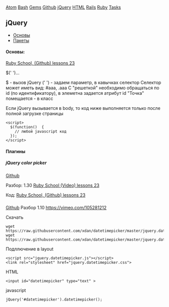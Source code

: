 [Atom](/atom.md) [Bash](bash.md) [Gems](/gems.md) [Github](/github.md) [jQuery](/jquery.md) [HTML](html.md) [Rails](rails.md) [Ruby](ruby.md) [Tasks](tasks.md)

## jQuery


* [Основы](#основы)
* [Пакеты](#Плагины)

#### Основы:

[Ruby School, (Github) lessons 23](https://github.com/PinkDeer/ruby/tree/master/rubyschool/lesson23)

$('  ')...

$ - вызов jQuery
('   ') - задаем параметр, в кавычках селектор
Селектор может иметь вид: #aaa, .aaa
C "решеткой" необходимо обращаться по id (по идентификатору), в элеметна задается атрибут id
"Точка" помещается - в класс


Если jQuery вызывается в body, то код ниже выполняется только после полной загрузке страницы
```
<script>
  $(function()  {
    // любой javascript код
  });
</script>
```

#### Плагины  

##### jQuery color picker

[Github](https://github.com/tkrotoff/jquery-simplecolorpicker)

Разбор: 1.30 [Ruby School (Video) lessons 23](https://vimeo.com/104440956)

Код: [Ruby School, (Github) lessons 23](https://github.com/PinkDeer/ruby/tree/master/rubyschool/lesson23)


#####

[Github](https://github.com/xdan/datetimepicker)
Разбор 1.10 https://vimeo.com/105281212

Скачать

```
wget https://raw.githubusercontent.com/xdan/datetimepicker/master/jquery.datetimepicker.css
wget https://raw.githubusercontent.com/xdan/datetimepicker/master/jquery.datetimepicker.js
```

 Подллючение в layout

 ```
 <script src="jquery.datetimepicker.js"></script>
 <link rel="stylesheet" href="jquery.datetimepicker.css">
 ```
 HTML
 ```
 <input id="datetimepicker" type="text" >
 ```
 javascript
 ```
 jQuery('#datetimepicker').datetimepicker();
 ```
